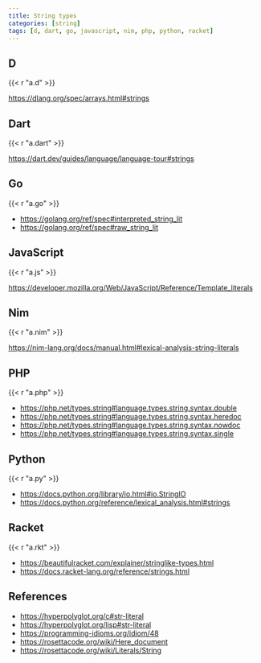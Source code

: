 ```yaml
---
title: String types
categories: [string]
tags: [d, dart, go, javascript, nim, php, python, racket]
---
```


## D

{{< r "a.d" >}}

<https://dlang.org/spec/arrays.html#strings>

## Dart

{{< r "a.dart" >}}

<https://dart.dev/guides/language/language-tour#strings>

## Go

{{< r "a.go" >}}

- <https://golang.org/ref/spec#interpreted_string_lit>
- <https://golang.org/ref/spec#raw_string_lit>

## JavaScript

{{< r "a.js" >}}

<https://developer.mozilla.org/Web/JavaScript/Reference/Template_literals>

## Nim

{{< r "a.nim" >}}

<https://nim-lang.org/docs/manual.html#lexical-analysis-string-literals>

## PHP

{{< r "a.php" >}}

- <https://php.net/types.string#language.types.string.syntax.double>
- <https://php.net/types.string#language.types.string.syntax.heredoc>
- <https://php.net/types.string#language.types.string.syntax.nowdoc>
- <https://php.net/types.string#language.types.string.syntax.single>

## Python

{{< r "a.py" >}}

- <https://docs.python.org/library/io.html#io.StringIO>
- <https://docs.python.org/reference/lexical_analysis.html#strings>

## Racket

{{< r "a.rkt" >}}

- <https://beautifulracket.com/explainer/stringlike-types.html>
- <https://docs.racket-lang.org/reference/strings.html>

## References

- <https://hyperpolyglot.org/c#str-literal>
- <https://hyperpolyglot.org/lisp#str-literal>
- <https://programming-idioms.org/idiom/48>
- <https://rosettacode.org/wiki/Here_document>
- <https://rosettacode.org/wiki/Literals/String>
